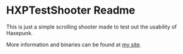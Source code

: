 HXPTestShooter Readme
=====================

This is just a simple scrolling shooter made to test out the usability of Haxepunk. 

More information and binaries can be found at [my site](http://anotherdayanotherga.me/games/download/haxetestgame/TestGame.html).